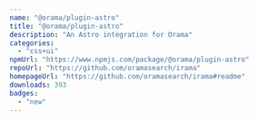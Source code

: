 ```yaml
---
name: "@orama/plugin-astro"
title: "@orama/plugin-astro"
description: "An Astro integration for Orama"
categories:
  - "css+ui"
npmUrl: "https://www.npmjs.com/package/@orama/plugin-astro"
repoUrl: "https://github.com/oramasearch/irama"
homepageUrl: "https://github.com/oramasearch/irama#readme"
downloads: 393
badges:
  - "new"
---
```

